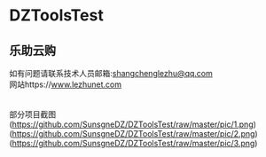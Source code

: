 # DZToolsTest

## 乐助云购<br>
如有问题请联系技术人员邮箱:shangchenglezhu@qq.com<br>
网站https://www.lezhunet.com<br>
<br>
<br>
部分项目截图
(https://github.com/SunsgneDZ/DZToolsTest/raw/master/pic/1.png)<br>
(https://github.com/SunsgneDZ/DZToolsTest/raw/master/pic/2.png)<br>
(https://github.com/SunsgneDZ/DZToolsTest/raw/master/pic/3.png)<br>
